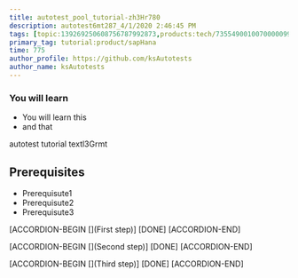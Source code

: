 ```yaml
---
title: autotest_pool_tutorial-zh3Hr780
description: autotest6mt287_4/1/2020 2:46:45 PM
tags: [topic:139269250608756787992873,products:tech/73554900100700000996,tutorial:experience/advanced]
primary_tag: tutorial:product/sapHana
time: 775
author_profile: https://github.com/ksAutotests
author_name: ksAutotests
---
```

### You will learn
- You will learn this
- and that

autotest tutorial textl3Grmt

## Prerequisites
- Prerequisute1
- Prerequisute2
- Prerequisute3

[ACCORDION-BEGIN [](First step)]
[DONE]
[ACCORDION-END]

[ACCORDION-BEGIN [](Second step)]
[DONE]
[ACCORDION-END]

[ACCORDION-BEGIN [](Third step)]
[DONE]
[ACCORDION-END]

